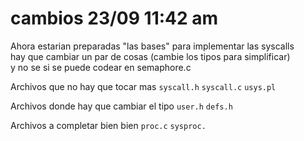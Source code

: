 # cambios 23/09 11:42 am
Ahora estarian preparadas "las bases" para implementar las syscalls  
hay que cambiar un par de cosas (cambie los tipos para simplificar)   
y no se si se puede codear en semaphore.c

Archivos que no hay que tocar mas
`syscall.h`
`syscall.c`
`usys.pl`

Archivos donde hay que cambiar el tipo
`user.h`
`defs.h`  


Archivos a completar bien bien
`proc.c`
`sysproc.`
